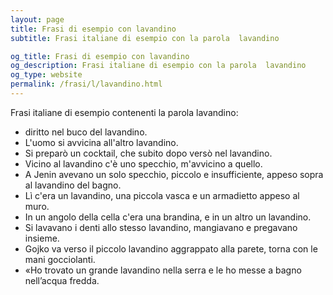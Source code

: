 ```yaml
---
layout: page
title: Frasi di esempio con lavandino 
subtitle: Frasi italiane di esempio con la parola  lavandino

og_title: Frasi di esempio con lavandino 
og_description: Frasi italiane di esempio con la parola  lavandino
og_type: website
permalink: /frasi/l/lavandino.html
---
```


Frasi italiane di esempio contenenti la parola lavandino:


- diritto nel buco del lavandino.
- L'uomo si avvicina all'altro lavandino.
- Si preparò un cocktail, che subito dopo versò nel lavandino.
- Vicino al lavandino c'è uno specchio, m'avvicino a quello.
- A Jenin avevano un solo specchio, piccolo e insufficiente, appeso sopra al lavandino del bagno.
- Lì c'era un lavandino, una piccola vasca e un armadietto appeso al muro.
- In un angolo della cella c'era una brandina, e in un altro un lavandino.
- Si lavavano i denti allo stesso lavandino, mangiavano e pregavano insieme.
- Gojko va verso il piccolo lavandino aggrappato alla parete, torna con le mani gocciolanti.
- «Ho trovato un grande lavandino nella serra e le ho messe a bagno nell’acqua fredda.
